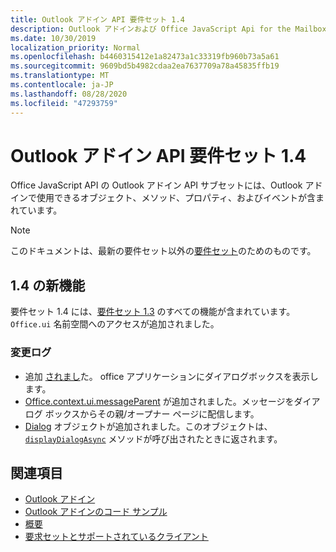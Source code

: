 ```yaml
---
title: Outlook アドイン API 要件セット 1.4
description: Outlook アドインおよび Office JavaScript Api for the Mailbox API 1.4 の一部として導入された機能と Api。
ms.date: 10/30/2019
localization_priority: Normal
ms.openlocfilehash: b4460315412e1a82473a1c33319fb960b73a5a61
ms.sourcegitcommit: 9609bd5b4982cdaa2ea7637709a78a45835ffb19
ms.translationtype: MT
ms.contentlocale: ja-JP
ms.lasthandoff: 08/28/2020
ms.locfileid: "47293759"
---
```

# <a name="outlook-add-in-api-requirement-set-14"></a>Outlook アドイン API 要件セット 1.4

Office JavaScript API の Outlook アドイン API サブセットには、Outlook アドインで使用できるオブジェクト、メソッド、プロパティ、およびイベントが含まれています。

> [!NOTE]
> このドキュメントは、最新の要件セット以外の[要件セット](../../requirement-sets/outlook-api-requirement-sets.md)のためのものです。

## <a name="whats-new-in-14"></a>1.4 の新機能

要件セット 1.4 には、[要件セット 1.3](../requirement-set-1.3/outlook-requirement-set-1.3.md) のすべての機能が含まれています。`Office.ui` 名前空間へのアクセスが追加されました。

### <a name="change-log"></a>変更ログ

- 追加 [されまし](/javascript/api/office/office.ui#displaydialogasync-startaddress--options--callback-)た。 office アプリケーションにダイアログボックスを表示します。
- [Office.context.ui.messageParent](/javascript/api/office/office.ui#messageparent-message-) が追加されました。メッセージをダイアログ ボックスからその親/オープナー ページに配信します。
- [Dialog](/javascript/api/office/office.dialog) オブジェクトが追加されました。このオブジェクトは、[`displayDialogAsync`](/javascript/api/office/office.ui#displaydialogasync-startaddress--options--callback-) メソッドが呼び出されたときに返されます。

## <a name="see-also"></a>関連項目

- [Outlook アドイン](../../../outlook/outlook-add-ins-overview.md)
- [Outlook アドインのコード サンプル](https://developer.microsoft.com/outlook/gallery/?filterBy=Outlook,Samples,Add-ins)
- [概要](../../../quickstarts/outlook-quickstart.md)
- [要求セットとサポートされているクライアント](../../requirement-sets/outlook-api-requirement-sets.md)
